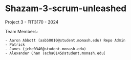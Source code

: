 # Shazam-3-scrum-unleashed
Project 3 - FIT3170 - 2024

Team Members:

    - Aaron Abbott (aabb0010@student.monash.edu) Repo Admin
    - Patrick
    - James (jche0346@student.monash.edu)
    - Alexander Chan (acha0145@student.monash.edu)